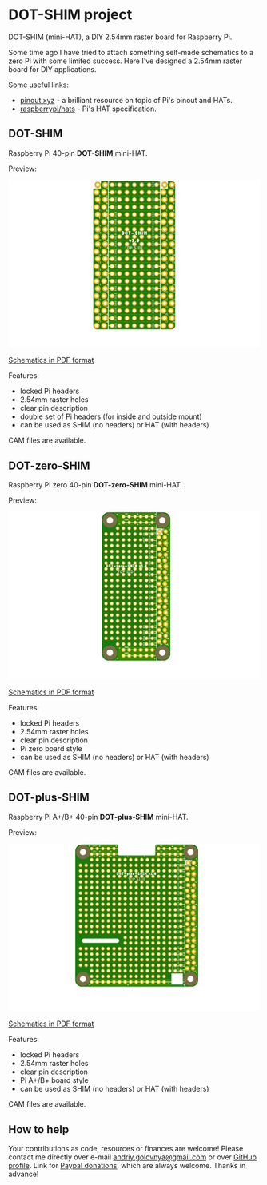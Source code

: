# DOT-SHIM project

DOT-SHIM (mini-HAT), a DIY 2.54mm raster board for Raspberry Pi.

Some time ago I have tried to attach something self-made schematics to a zero Pi with some limited success.
Here I've designed a 2.54mm raster board for DIY applications.

Some useful links:

- [pinout.xyz](https://pinout.xyz/) - a brilliant resource on topic of Pi's pinout and HATs.
- [raspberrypi/hats](https://github.com/raspberrypi/hats) - Pi's HAT specification.

## DOT-SHIM

Raspberry Pi 40-pin **DOT-SHIM** mini-HAT.

Preview:

![DOT-SHIM preview](DOT-SHIM.png)

[Schematics in PDF format](DOT-SHIM.pdf)

Features:

- locked Pi headers
- 2.54mm raster holes
- clear pin description
- double set of Pi headers (for inside and outside mount)
- can be used as SHIM (no headers) or HAT (with headers) 

CAM files are available.

## DOT-zero-SHIM

Raspberry Pi zero 40-pin **DOT-zero-SHIM** mini-HAT.

Preview:

![DOT-zero-SHIM preview](DOT-zero-SHIM.png)

[Schematics in PDF format](DOT-zero-SHIM.pdf)

Features:

- locked Pi headers
- 2.54mm raster holes
- clear pin description
- Pi zero board style
- can be used as SHIM (no headers) or HAT (with headers)

CAM files are available.

## DOT-plus-SHIM

Raspberry Pi A+/B+ 40-pin **DOT-plus-SHIM** mini-HAT.

Preview:

![DOT-plus-SHIM preview](DOT-plus-SHIM.png)

[Schematics in PDF format](DOT-plus-SHIM.pdf)

Features:

- locked Pi headers
- 2.54mm raster holes
- clear pin description
- Pi A+/B+ board style
- can be used as SHIM (no headers) or HAT (with headers)

CAM files are available.

## How to help

Your contributions as code, resources or finances are welcome!
Please contact me directly over e-mail andriy.golovnya@gmail.com or over [GitHub profile](https://github.com/red-scorp).
Link for [Paypal donations](http://paypal.me/redscorp), which are always welcome.
Thanks in advance!
